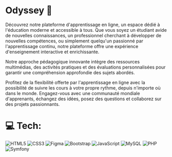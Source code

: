 # Odyssey :wave:

Découvrez notre plateforme d'apprentissage en ligne, un espace dédié à l'éducation moderne et accessible à tous. 
Que vous soyez un étudiant avide de nouvelles connaissances, un professionnel cherchant à développer de nouvelles compétences, 
ou simplement quelqu'un passionné par l'apprentissage continu, notre plateforme offre une expérience d'enseignement interactive et enrichissante.

Notre approche pédagogique innovante intègre des ressources multimédias, des activités pratiques et des évaluations personnalisées 
pour garantir une compréhension approfondie des sujets abordés.

Profitez de la flexibilité offerte par l'apprentissage en ligne avec la possibilité de suivre les cours à votre propre rythme, 
depuis n'importe où dans le monde. Engagez-vous avec une communauté mondiale d'apprenants, échangez des idées, posez des questions 
et collaborez sur des projets passionnants.

# 💻 Tech:
![HTML5](https://img.shields.io/badge/HTML5-E34F26?style=for-the-badge&logo=html5&logoColor=white)
![CSS3](https://img.shields.io/badge/css3-%231572B6.svg?style=for-the-badge&logo=css3&logoColor=white)
![Figma](https://img.shields.io/badge/figma-%23F24E1E.svg?style=for-the-badge&logo=figma&logoColor=white)
![Bootstrap](https://img.shields.io/badge/Bootstrap-563D7C?style=for-the-badge&logo=bootstrap&logoColor=white)
![JavaScript](https://img.shields.io/badge/javascript-%23323330.svg?style=for-the-badge&logo=javascript&logoColor=%23F7DF1E) 
![MySQL](https://img.shields.io/badge/mysql-%2300f.svg?style=for-the-badge&logo=mysql&logoColor=white)
![PHP](https://img.shields.io/badge/PHP-777BB4?style=for-the-badge&logo=php&logoColor=white)
![Symfony](https://img.shields.io/badge/Symfony-000000?style=for-the-badge&logo=symfony&logoColor=white)
